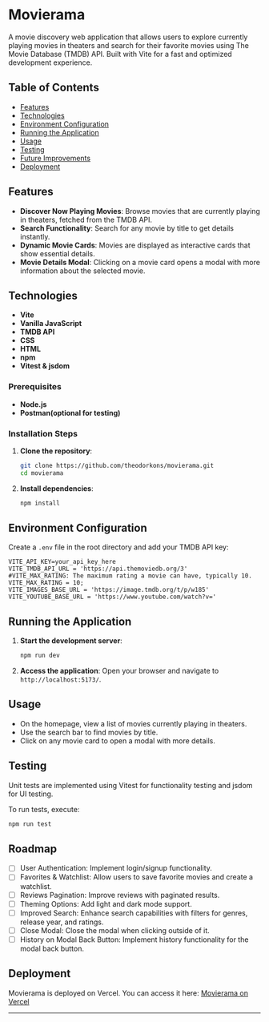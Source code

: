 # Movierama

A movie discovery web application that allows users to explore currently playing movies in theaters and search for their favorite movies using The Movie Database (TMDB) API. Built with Vite for a fast and optimized development experience.

## Table of Contents

- [Features](#features)
- [Technologies](#technologies)
- [Environment Configuration](#environment-configuration)
- [Running the Application](#running-the-application)
- [Usage](#usage)
- [Testing](#testing)
- [Future Improvements](#future-improvements)
- [Deployment](#deployment)

## Features

- **Discover Now Playing Movies**: Browse movies that are currently playing in theaters, fetched from the TMDB API.
- **Search Functionality**: Search for any movie by title to get details instantly.
- **Dynamic Movie Cards**: Movies are displayed as interactive cards that show essential details.
- **Movie Details Modal**: Clicking on a movie card opens a modal with more information about the selected movie.

## Technologies

- **Vite**
- **Vanilla JavaScript**
- **TMDB API**
- **CSS**
- **HTML**
- **npm**
- **Vitest & jsdom**

### Prerequisites

- **Node.js**
- **Postman(optional for testing)**

### Installation Steps

1. **Clone the repository**:

   ```bash
   git clone https://github.com/theodorkons/movierama.git
   cd movierama
   ```

2. **Install dependencies**:

   ```bash
   npm install
   ```

## Environment Configuration

Create a `.env` file in the root directory and add your TMDB API key:

```plaintext
VITE_API_KEY=your_api_key_here
VITE_TMDB_API_URL = 'https://api.themoviedb.org/3'
#VITE_MAX_RATING: The maximum rating a movie can have, typically 10.
VITE_MAX_RATING = 10;
VITE_IMAGES_BASE_URL = 'https://image.tmdb.org/t/p/w185'
VITE_YOUTUBE_BASE_URL = 'https://www.youtube.com/watch?v='
```

## Running the Application

1. **Start the development server**:

   ```bash
   npm run dev
   ```

2. **Access the application**: Open your browser and navigate to `http://localhost:5173/`.

## Usage

- On the homepage, view a list of movies currently playing in theaters.
- Use the search bar to find movies by title.
- Click on any movie card to open a modal with more details.

## Testing

Unit tests are implemented using Vitest for functionality testing and jsdom for UI testing.

To run tests, execute:

```bash
npm run test
```

## Roadmap

- [ ] User Authentication: Implement login/signup functionality.
- [ ] Favorites & Watchlist: Allow users to save favorite movies and create a watchlist.
- [ ] Reviews Pagination: Improve reviews with paginated results.
- [ ] Theming Options: Add light and dark mode support.
- [ ] Improved Search: Enhance search capabilities with filters for genres, release year, and ratings.
- [ ] Close Modal: Close the modal when clicking outside of it.
- [ ] History on Modal Back Button: Implement history functionality for the modal back button.

## Deployment

Movierama is deployed on Vercel. You can access it here:
[Movierama on Vercel](https://movierama-one.vercel.app/)

---
